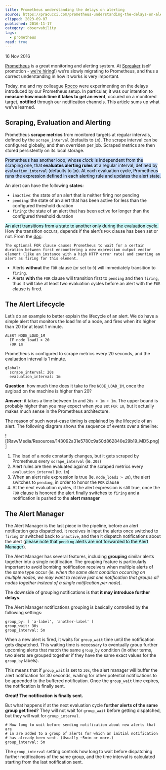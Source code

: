 ```yaml
---
title: Prometheus understanding the delays on alerting
source: https://pracucci.com/prometheus-understanding-the-delays-on-alerting.html
clipped: 2023-09-07
published: 2016-11-17
category: observability
tags:
  - prometheus
read: true
---
```


16 Nov 2016

[Prometheus](https://prometheus.io/) is a great monitoring and alerting system. At [Spreaker](https://www.spreaker.com/) (self promotion - [we’re hiring](https://www.spreaker.com/jobs/devop)!) we’re slowly migrating to Prometheus, and thus a correct understanding in how it works is very important.

Today, me and my colleague [Rocco](https://medium.com/@roccozanni) were experimenting on the delays introduced by our Prometheus setup. In particular, it was our intention to **measure how much time it takes to get an event**, occured on a monitored target, **notified** through our notification channels. This article sums up what we’ve learned.

## Scraping, Evaluation and Alerting

Prometheus **scrape metrics** from monitored targets at regular intervals, defined by the `scrape_interval` (defaults to `1m`). The scrape interval can be configured globally, and then overriden per job. Scraped metrics are then stored persistently on its local storage.

<mark style="background: #ADCCFFA6;">Prometheus has another loop, whose *clock* is independent from the scraping one, that **evaluates alerting rules** at a regular interval, defined by `evaluation_interval` (defaults to `1m`). At each evaluation cycle, Prometheus runs the expression defined in each alerting rule and updates the alert state.</mark>

An alert can have the following **states**:

-   `inactive`: the state of an alert that is neither firing nor pending
-   `pending`: the state of an alert that has been active for less than the configured threshold duration
-   `firing`: the state of an alert that has been active for longer than the configured threshold duration

<mark style="background: #ABF7F7A6;">An alert transitions from a state to another only during the evaluation cycle.</mark> How the transition occurs, depends if the alert’s `FOR` clause has been set or not. From the [doc](https://prometheus.io/docs/alerting/rules/):

```
The optional FOR clause causes Prometheus to wait for a certain duration between first encountering a new expression output vector element (like an instance with a high HTTP error rate) and counting an alert as firing for this element.
```

-   Alerts **without** the `FOR` clause (or set to `0`) will immediately transition to `firing`.
-   Alerts **with** the `FOR` clause will transition first to `pending` and then `firing`, thus it will take at least two evaluation cycles before an alert with the `FOR` clause is fired.

## The Alert Lifecycle

Let’s do an example to better explain the lifecycle of an alert. We do have a simple alert that monitors the load 1m of a node, and fires when it’s higher than 20 for at least 1 minute.

```
ALERT NODE_LOAD_1M
  IF node_load1 > 20
  FOR 1m
```

Prometheus is configured to scrape metrics every 20 seconds, and the evaluation interval is 1 minute.

```
global:
  scrape_interval: 20s
  evaluation_interval: 1m
```

**Question**: how much time does it take to fire `NODE_LOAD_1M`, once the avgload on the machine is higher than 20?

**Answer**: it takes a time between `1m` and `20s + 1m + 1m`. The upper bound is probably higher than you may expect when you set `FOR 1m`, but it actually makes much sense in the Prometheus architecture.

The reason of such worst-case timing is explained by the lifecycle of an alert. The following diagram shows the sequence of events over a timeline:

![[Raw/Media/Resources/143092a31e5780c9a50d862840e29b19_MD5.png]]

1.  The load of a node constantly changes, but it gets scraped by Prometheus every `scrape_interval` (ie. `20s`)
2.  Alert rules are then evaluated against the scraped metrics every `evaluation_interval` (ie. `1m`)
3.  When an alert rule expression is true (ie. `node_load1 > 20`), the alert switches to `pending`, in order to honor the `FOR` clause
4.  At the next evaluation cycles, if the alert expression is still true, once the `FOR` clause is honored the alert finally switches to `firing` and a notification is pushed to the **alert manager**

## The Alert Manager

The Alert Manager is the last piece in the pipeline, before an alert notification gets dispatched. It receives in input the alerts once switched to `firing` or switched back to `inactive`, and then it dispatch notifications about the alert (<mark style="background: #ABF7F7A6;">please note that `pending` alerts are not forwarded to the Alert Manager</mark>).

The Alert Manager has several features, including **grouping** similar alerts together into a single notification. The grouping feature is particularly important to avoid bombing notification receivers when multiple alerts of the same type occur (*ie. when the same alert condition occurring on multiple nodes, we may want to receive just one notification that groups all nodes together instead of a single notification per node*).

The downside of grouping notifications is that **it may introduce further delays**.

The Alert Manager notifications grouping is basically controlled by the following settings:

```
group_by: [ 'a-label', 'another-label' ]
group_wait: 30s
group_interval: 5m
```

When a new alert is fired, it waits for `group_wait` time until the notification gets dispatched. This waiting time is necessary to eventually group further upcoming alerts that match the same `group_by` condition (in other terms, two alerts are grouped together if they have the same exact values for the `group_by` labels).

This means that if `group_wait` is set to `30s`, the alert manager will buffer the alert notification for 30 seconds, waiting for other potential notifications to be appended to the buffered notification. Once the `group_wait` time expires, the notification is finally sent.

**Great! The notification is finally sent.**

But what happens if at the next evaluation cycle **further alerts of the same group get fired**? They will not wait for `group_wait` before getting dispatched, but they will wait for `group_interval`.

```
# How long to wait before sending notification about new alerts that are
# in are added to a group of alerts for which an initial notification
# has already been sent. (Usually ~5min or more.)
group_interval: 5m
```

The `group_interval` setting controls how long to wait before dispatching further notifications of the same group, and the time interval is calculated starting from the last notification sent.
